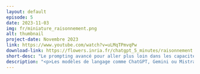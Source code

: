 ```yaml
---
layout: default
episode: 5
date: 2023-11-03
img: fr/miniature_raisonnement.png
alt: thumbnail
project-date: Novembre 2023
link: https://www.youtube.com/watch?v=uLMqTPmvqPw
download-link: https://flowers.inria.fr/chatgpt_5_minutes/raisonnement.mov
short-desc: "Le prompting avancé pour aller plus loin dans les capacités de raisonnements des modèles de langage."
description: "<p>Les modèles de langage comme ChatGPT, Gemini ou Mistral sont capables de tenir des raisonnements simples pour résoudre un problème donné. Cependant, il est parfois nécessaire d'avoir recours à différentes techniques de prompting avancé pour les aider à organiser de tels raisonnements. Dans cette vidéo, nous verrons quelques unes de ces techniques (par exemple les chaînes de pensées) et discuterons de l'origine et des limites de ces capacités à raisonner.</p>"
---
```

